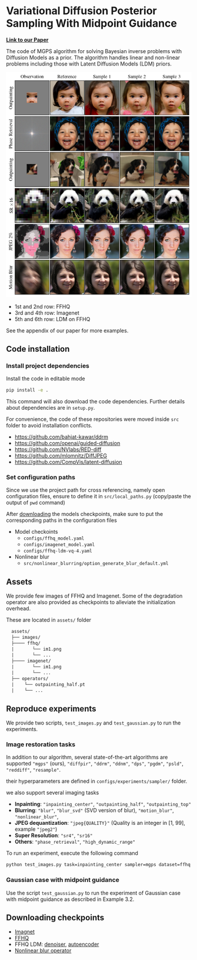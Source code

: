 # Variational Diffusion Posterior Sampling With Midpoint Guidance

[**Link to our Paper**]()

The code of MGPS algorithm for solving Bayesian inverse problems with Diffusion Models as a prior.
The algorithm handles linear and non-linear problems including those with Latent Diffusion Models (LDM) priors. 

<div align="center">
  <img src="material/all-datasets.png" />
</div>

- 1st and 2nd row: FFHQ
- 3rd and 4th row: Imagenet
- 5th and 6th row: LDM on FFHQ 

See the appendix of our paper for more examples.


## Code installation

### Install project dependencies

Install the code in editable mode

```bash
pip install -e .
```

This command will also download the code dependencies.
Further details about dependencies are in ``setup.py``.

For convenience, the code of these repositories were moved inside ``src`` folder to avoid installation conflicts.

- https://github.com/bahjat-kawar/ddrm
- https://github.com/openai/guided-diffusion
- https://github.com/NVlabs/RED-diff
- https://github.com/mlomnitz/DiffJPEG
- https://github.com/CompVis/latent-diffusion


### Set configuration paths

Since we use the project path for cross referencing, namely open configuration files, ensure to define it in ``src/local_paths.py`` (copy/paste the output of ``pwd`` command)

After [downloading](#downloading-checkpoints) the models checkpoints, make sure to put the corresponding paths in the configuration files

- Model checkoints
  - ``configs/ffhq_model.yaml``
  - ``configs/imagenet_model.yaml``
  - ``configs/ffhq-ldm-vq-4.yaml``
- Nonlinear blur
  - ``src/nonlinear_blurring/option_generate_blur_default.yml``


## Assets

We provide few images of FFHQ and Imagenet.
Some of the degradation operator are also provided as checkpoints to alleviate the initialization overhead.

These are located in ``assets/`` folder

```
  assets/
  ├── images/
  ├──── ffhq/
  |       └── im1.png
  |       └── ...
  ├──── imagenet/
  |       └── im1.png
  |       └── ...
  ├── operators/
  |    └── outpainting_half.pt
  |    └── ...
```


## Reproduce experiments

We provide two scripts, ``test_images.py`` and ``test_gaussian.py`` to run the experiments.

### Image restoration tasks

In addition to our algorithm, several state-of-the-art algorithms are supported
``"mgps"`` (ours), ``"diffpir"``, ``"ddrm"``, ``"ddnm"``, ``"dps"``, ``"pgdm"``, ``"psld"``, ``"reddiff"``, ``"resample"``.

their hyperparameters are defined in ``configs/experiments/sampler/`` folder.

we also support several imaging tasks

- **Inpainting**: ``"inpainting_center"``, ``"outpainting_half"``, ``"outpainting_top"``
- **Blurring**: ``"blur"``,  ``"blur_svd"`` (SVD version of blur), ``"motion_blur"``,  ``"nonlinear_blur"``,
- **JPEG dequantization**:  ``"jpeg{QUALITY}"`` (Quality is an integer in [1, 99], example ``"jpeg2"``)
- **Super Resolution**: ``"sr4"``, ``"sr16"``
- **Others**: ``"phase_retrieval"``, ``"high_dynamic_range"``

To run an experiment, execute the following command

```bash
python test_images.py task=inpainting_center sampler=mgps dataset=ffhq device=cuda:0
```

### Gaussian case with midpoint guidance

Use the script ``test_gaussian.py`` to run the experiment of Gaussian case with midpoint guidance as described in Example 3.2.


## Downloading checkpoints

- [Imagnet](https://github.com/openai/guided-diffusion)
- [FFHQ](https://github.com/DPS2022/diffusion-posterior-sampling)
- FFHQ LDM: [denoiser](https://ommer-lab.com/files/latent-diffusion/ffhq.zip), [autoencoder](https://ommer-lab.com/files/latent-diffusion/vq-f4.zip)
- [Nonlinear blur operator](https://drive.google.com/file/d/1xUvRmusWa0PaFej1Kxu11Te33v0JvEeL/view?usp=drive_link)
